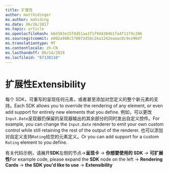 ```yaml
---
title: 扩展性
author: matthidinger
ms.author: mahiding
ms.date: 06/26/2017
ms.topic: article
ms.openlocfilehash: b6d303e15f8d51aa3f1f944304b1fa4f11f9c206
ms.sourcegitcommit: e002a988c570072d5bc24a1242eaaac0c9ce90df
ms.translationtype: MT
ms.contentlocale: zh-CN
ms.lasthandoff: 06/14/2019
ms.locfileid: "67138110"
---
```

# <a name="extensibility"></a><span data-ttu-id="e6ab4-102">扩展性</span><span class="sxs-lookup"><span data-stu-id="e6ab4-102">Extensibility</span></span>

<span data-ttu-id="e6ab4-103">每个 SDK，可重写的呈现任何元素，或者甚至添加对您定义的整个新元素的支持。</span><span class="sxs-lookup"><span data-stu-id="e6ab4-103">Each SDK allows you to override the rendering of any element, or even add support for entirely new elements that you define.</span></span>  <span data-ttu-id="e6ab4-104">例如，可以更改`Input.Date`呈现器仍保留的呈现器输出的其余部分的同时发出自定义控件。</span><span class="sxs-lookup"><span data-stu-id="e6ab4-104">For example, you can change the `Input.Date` renderer to emit your own custom control while still retaining the rest of the output of the renderer.</span></span> <span data-ttu-id="e6ab4-105">也可以添加对自定义支持`Rating`给您的元素定义。</span><span class="sxs-lookup"><span data-stu-id="e6ab4-105">Or you can add support for a custom `Rating` element to you define.</span></span>

<span data-ttu-id="e6ab4-106">有关代码示例，请展开**SDK**左侧的节点->**呈现卡** -> **你想要使用的 SDK**  ->  **可扩展性**</span><span class="sxs-lookup"><span data-stu-id="e6ab4-106">For example code, please expand the **SDK** node on the left -> **Rendering Cards** -> **the SDK you'd like to use** -> **Extensibility**</span></span>
